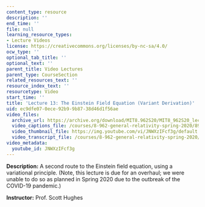 ```yaml
---
content_type: resource
description: ''
end_time: ''
file: null
learning_resource_types:
- Lecture Videos
license: https://creativecommons.org/licenses/by-nc-sa/4.0/
ocw_type: ''
optional_tab_title: ''
optional_text: ''
parent_title: Video Lectures
parent_type: CourseSection
related_resources_text: ''
resource_index_text: ''
resourcetype: Video
start_time: ''
title: 'Lecture 13: The Einstein Field Equation (Variant Derivation)'
uid: ec9dfe07-0ece-92b9-9b87-38d46d1f56ae
video_files:
  archive_url: https://archive.org/download/MIT8.962S20/MIT8_962S20_lec13_300k.mp4
  video_captions_file: /courses/8-962-general-relativity-spring-2020/89d4489a14855891ba65a9923007be0d_JNWXzIFcf3g.vtt
  video_thumbnail_file: https://img.youtube.com/vi/JNWXzIFcf3g/default.jpg
  video_transcript_file: /courses/8-962-general-relativity-spring-2020/b1260b964d101757fa3f3bb2eb8cefa3_JNWXzIFcf3g.pdf
video_metadata:
  youtube_id: JNWXzIFcf3g
---
```


**Description:** A second route to the Einstein field equation, using a variational principle. (Note, this lecture is due for an overhaul; we were unable to do so as planned in Spring 2020 due to the outbreak of the COVID-19 pandemic.)

**Instructor:** Prof. Scott Hughes

